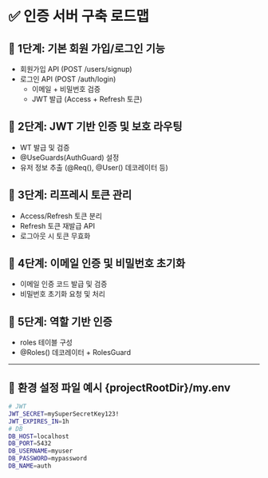 # ✅ 인증 서버 구축 로드맵

## 📌 1단계: 기본 회원 가입/로그인 기능
- 회원가입 API (POST /users/signup)
- 로그인 API (POST /auth/login)
  - 이메일 + 비밀번호 검증
  - JWT 발급 (Access + Refresh 토큰)

## 📌 2단계: JWT 기반 인증 및 보호 라우팅
- WT 발급 및 검증
- @UseGuards(AuthGuard) 설정
- 유저 정보 추출 (@Req(), @User() 데코레이터 등)

## 📌 3단계: 리프레시 토큰 관리
- Access/Refresh 토큰 분리
- Refresh 토큰 재발급 API
- 로그아웃 시 토큰 무효화

## 📌 4단계: 이메일 인증 및 비밀번호 초기화
- 이메일 인증 코드 발급 및 검증
- 비밀번호 초기화 요청 및 처리

## 📌 5단계: 역할 기반 인증
- roles 테이블 구성
- @Roles() 데코레이터 + RolesGuard

---

## 📌 환경 설정 파일 예시 {projectRootDir}/my.env
```sh
# JWT
JWT_SECRET=mySuperSecretKey123!
JWT_EXPIRES_IN=1h
# DB
DB_HOST=localhost
DB_PORT=5432
DB_USERNAME=myuser
DB_PASSWORD=mypassword
DB_NAME=auth
```
